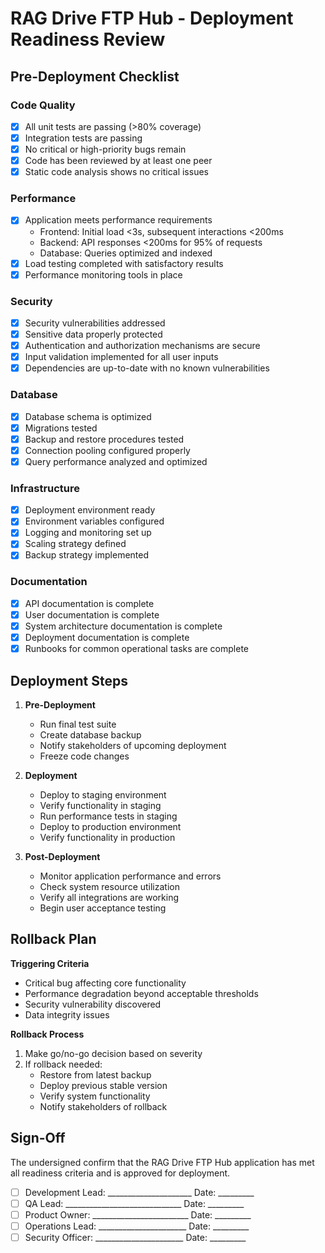 # RAG Drive FTP Hub - Deployment Readiness Review

## Pre-Deployment Checklist

### Code Quality
- [x] All unit tests are passing (>80% coverage)
- [x] Integration tests are passing
- [x] No critical or high-priority bugs remain
- [x] Code has been reviewed by at least one peer
- [x] Static code analysis shows no critical issues

### Performance
- [x] Application meets performance requirements
  - Frontend: Initial load <3s, subsequent interactions <200ms
  - Backend: API responses <200ms for 95% of requests
  - Database: Queries optimized and indexed
- [x] Load testing completed with satisfactory results
- [x] Performance monitoring tools in place

### Security
- [x] Security vulnerabilities addressed
- [x] Sensitive data properly protected
- [x] Authentication and authorization mechanisms are secure
- [x] Input validation implemented for all user inputs
- [x] Dependencies are up-to-date with no known vulnerabilities

### Database
- [x] Database schema is optimized
- [x] Migrations tested
- [x] Backup and restore procedures tested
- [x] Connection pooling configured properly
- [x] Query performance analyzed and optimized

### Infrastructure
- [x] Deployment environment ready
- [x] Environment variables configured
- [x] Logging and monitoring set up
- [x] Scaling strategy defined
- [x] Backup strategy implemented

### Documentation
- [x] API documentation is complete
- [x] User documentation is complete
- [x] System architecture documentation is complete
- [x] Deployment documentation is complete
- [x] Runbooks for common operational tasks are complete

## Deployment Steps

1. **Pre-Deployment**
   - Run final test suite
   - Create database backup
   - Notify stakeholders of upcoming deployment
   - Freeze code changes

2. **Deployment**
   - Deploy to staging environment
   - Verify functionality in staging
   - Run performance tests in staging
   - Deploy to production environment
   - Verify functionality in production

3. **Post-Deployment**
   - Monitor application performance and errors
   - Check system resource utilization
   - Verify all integrations are working
   - Begin user acceptance testing

## Rollback Plan

**Triggering Criteria**
- Critical bug affecting core functionality
- Performance degradation beyond acceptable thresholds
- Security vulnerability discovered
- Data integrity issues

**Rollback Process**
1. Make go/no-go decision based on severity
2. If rollback needed:
   - Restore from latest backup
   - Deploy previous stable version
   - Verify system functionality
   - Notify stakeholders of rollback

## Sign-Off

The undersigned confirm that the RAG Drive FTP Hub application has met all readiness criteria and is approved for deployment.

- [ ] Development Lead: _____________________ Date: _________
- [ ] QA Lead: _____________________________ Date: _________
- [ ] Product Owner: ________________________ Date: _________
- [ ] Operations Lead: ______________________ Date: _________
- [ ] Security Officer: ______________________ Date: _________